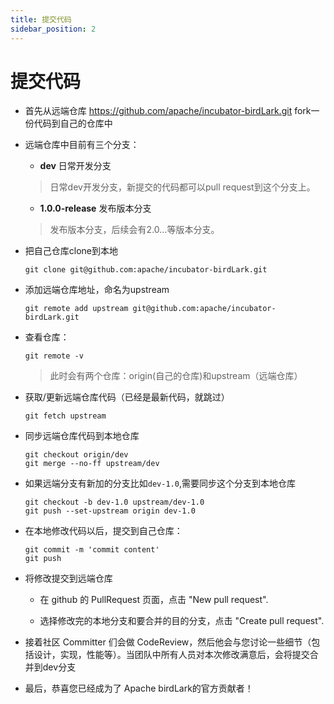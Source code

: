 ```yaml
---
title: 提交代码
sidebar_position: 2
---
```


# 提交代码

* 首先从远端仓库 <https://github.com/apache/incubator-birdLark.git> fork一份代码到自己的仓库中

* 远端仓库中目前有三个分支：
    * **dev**    日常开发分支
    > 日常dev开发分支，新提交的代码都可以pull request到这个分支上。

    * **1.0.0-release** 发布版本分支
    > 发布版本分支，后续会有2.0...等版本分支。

* 把自己仓库clone到本地

    ```shell
    git clone git@github.com:apache/incubator-birdLark.git
    ```

* 添加远端仓库地址，命名为upstream

    ```shell
    git remote add upstream git@github.com:apache/incubator-birdLark.git
    ```

* 查看仓库：

    ```shell
    git remote -v
    ```

  > 此时会有两个仓库：origin(自己的仓库)和upstream（远端仓库）

* 获取/更新远端仓库代码（已经是最新代码，就跳过）

    ```shell
    git fetch upstream
    ```

* 同步远端仓库代码到本地仓库

    ```shell
    git checkout origin/dev
    git merge --no-ff upstream/dev
    ```

* 如果远端分支有新加的分支比如`dev-1.0`,需要同步这个分支到本地仓库

    ```shell
    git checkout -b dev-1.0 upstream/dev-1.0
    git push --set-upstream origin dev-1.0
    ```

* 在本地修改代码以后，提交到自己仓库：

    ```shell
    git commit -m 'commit content'
    git push
    ```

* 将修改提交到远端仓库

    * 在 github 的 PullRequest 页面，点击 "New pull request".

    * 选择修改完的本地分支和要合并的目的分支，点击 "Create pull request".

* 接着社区 Committer 们会做 CodeReview，然后他会与您讨论一些细节（包括设计，实现，性能等）。当团队中所有人员对本次修改满意后，会将提交合并到dev分支

* 最后，恭喜您已经成为了 Apache birdLark的官方贡献者！
